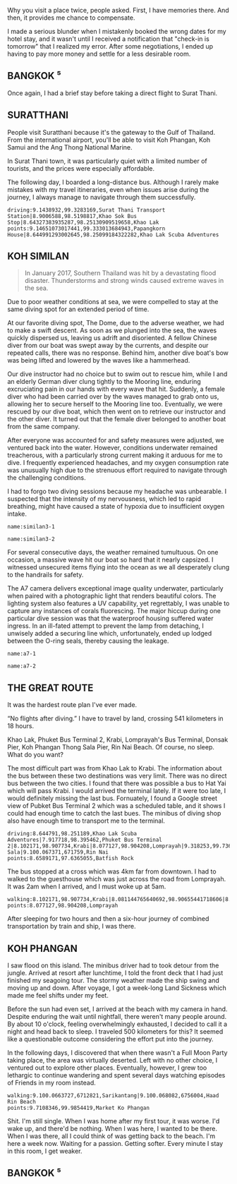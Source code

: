 Why you visit a place twice, people asked. First, I have memories there. And then, it provides me chance to compensate.

I made a serious blunder when I mistakenly booked the wrong dates for my hotel stay, and it wasn't until I received a notification that "check-in is tomorrow" that I realized my error. After some negotiations, I ended up having to pay more money and settle for a less desirable room.

## BANGKOK ⁵

<a-times :times="5" location="BANGKOK"></a-times>

<a-flight flight="FD553" departure="CKG" destination="DMK" departure-time="2017-01-05 19:55" arrive-time="2017-01-05 22:05"></a-flight>

Once again, I had a brief stay before taking a direct flight to Surat Thani.

<a-hotel name="Don Muang Hotel" date="2017-01-05" nights="1"></a-hotel>

<a-flight flight="FD3239" departure="DMK" destination="URT" departure-time="2017-01-06 11:40" arrive-time="2017-01-06 12:50"></a-flight>

## SURATTHANI

<a-times :times="1" location="SURATTHANI"></a-times>

People visit Suratthani because it's the gateway to the Gulf of Thailand. From the international airport, you'll be able to visit Koh Phangan, Koh Samui and the Ang Thong National Marine.

In Surat Thani town, it was particularly quiet with a limited number of tourists, and the prices were especially affordable.

<a-hotel name="Papangkorn House" date="2017-01-06" nights="1"></a-hotel>

The following day, I boarded a long-distance bus. Although I rarely make mistakes with my travel itineraries, even when issues arise during the journey, I always manage to navigate through them successfully.

```<a-map>
driving:9.1438932,99.3283169,Surat Thani Transport Station|8.9006588,98.5198817,Khao Sok Bus Stop|8.64327383935287,98.25130909519658,Khao Lak
points:9.14651073017441,99.333013684943,Papangkorn House|8.644991293002645,98.25099184322282,Khao Lak Scuba Adventures
```

## KOH SIMILAN

<a-times :times="2" location="KOH SIMILAN"></a-times>

> In January 2017, Southern Thailand was hit by a devastating flood disaster. Thunderstorms and strong winds caused extreme waves in the sea.

Due to poor weather conditions at sea, we were compelled to stay at the same diving spot for an extended period of time.

At our favorite diving spot, The Dome, due to the adverse weather, we had to make a swift descent. As soon as we plunged into the sea, the waves quickly dispersed us, leaving us adrift and disoriented. A fellow Chinese diver from our boat was swept away by the currents, and despite our repeated calls, there was no response. Behind him, another dive boat's bow was being lifted and lowered by the waves like a hammerhead.

Our dive instructor had no choice but to swim out to rescue him, while I and an elderly German diver clung tightly to the Mooring line, enduring excruciating pain in our hands with every wave that hit. Suddenly, a female diver who had been carried over by the waves managed to grab onto us, allowing her to secure herself to the Mooring line too. Eventually, we were rescued by our dive boat, which then went on to retrieve our instructor and the other diver. It turned out that the female diver belonged to another boat from the same company.

After everyone was accounted for and safety measures were adjusted, we ventured back into the water. However, conditions underwater remained treacherous, with a particularly strong current making it arduous for me to dive. I frequently experienced headaches, and my oxygen consumption rate was unusually high due to the strenuous effort required to navigate through the challenging conditions.

I had to forgo two diving sessions because my headache was unbearable. I suspected that the intensity of my nervousness, which led to rapid breathing, might have caused a state of hypoxia due to insufficient oxygen intake.

```<a-img>
name:similan3-1
```

```<a-img>
name:similan3-2
```

For several consecutive days, the weather remained tumultuous. On one occasion, a massive wave hit our boat so hard that it nearly capsized. I witnessed unsecured items flying into the ocean as we all desperately clung to the handrails for safety.

The A7 camera delivers exceptional image quality underwater, particularly when paired with a photographic light that renders beautiful colors. The lighting system also features a UV capability, yet regrettably, I was unable to capture any instances of corals fluorescing. The major hiccup during one particular dive session was that the waterproof housing suffered water ingress. In an ill-fated attempt to prevent the lamp from detaching, I unwisely added a securing line which, unfortunately, ended up lodged between the O-ring seals, thereby causing the leakage.

```<a-img>
name:a7-1
```

```<a-img>
name:a7-2
```

## THE GREAT ROUTE

It was the hardest route plan I've ever made.

“No flights after diving.” I have to travel by land, crossing 541 kilometers in 18 hours. 

Khao Lak, Phuket Bus Terminal 2, Krabi, Lomprayah's Bus Terminal, Donsak Pier, Koh Phangan Thong Sala Pier, Rin Nai Beach. Of course, no sleep. What do you want?

The most difficult part was from Khao Lak to Krabi. The information about the bus between these two destinations was very limit. There was no direct bus between the two cities. I found that there was possible a bus to Hat Yai which will pass Krabi. I would arrived the terminal lately. If it were too late, I would definitely missing the last bus. Fornuately, I found a Google street view of Pubket Bus Terminal 2 which was a scheduled table, and it shows I could had enough time to catch the last   bues. The minibus of diving shop also have enough time to transport me to the terminal.

```<a-map>
driving:8.644791,98.251189,Khao Lak Scuba Adventures|7.917718,98.395462,Phuket Bus Terminal 2|8.102171,98.907734,Krabi|8.077127,98.904208,Lomprayah|9.318253,99.736982,Donsak|9.709127,99.984432,Thong Sala|9.100.067371,671759,Rin Nai
points:8.6589171,97.6365055,Batfish Rock
```

The bus stopped at a cross which was 4km far from downtown. I had to walked to the guesthouse which was just across the road from Lomprayah. It was 2am when I arrived, and I must woke up at 5am.

```<a-map>
walking:8.102171,98.907734,Krabi|8.081144765640692,98.90655441718606|8.077798727763875,98.90439255672624,B.B.mansion
points:8.077127,98.904208,Lomprayah
```

<a-hotel name="B.B.mansion" date="2017-01-11" nights="1"></a-hotel>

After sleeping for two hours and then a six-hour journey of combined transportation by train and ship, I was there.

## KOH PHANGAN

<a-times :times="2" location="KOH PHANGAN"></a-times>

I saw flood on this island. The minibus driver had to took detour from the jungle. Arrived at resort after lunchtime, I told the front deck that I had just finished my seagoing tour. The stormy weather made the ship swing and moving up and down. After voyage, I got a week-long Land Sickness which made me feel shifts under my feet.

<a-hotel name="Sarikantang Resort & Spa, Koh Phangan" date="2017-1-12" nights="5"></a-hotel>

Before the sun had even set, I arrived at the beach with my camera in hand. Despite enduring the wait until nightfall, there weren't many people around. By about 10 o'clock, feeling overwhelmingly exhausted, I decided to call it a night and head back to sleep. I traveled 500 kilometers for this? It seemed like a questionable outcome considering the effort put into the journey.

In the following days, I discovered that when there wasn't a Full Moon Party taking place, the area was virtually deserted. Left with no other choice, I ventured out to explore other places. Eventually, however, I grew too lethargic to continue wandering and spent several days watching episodes of Friends in my room instead.

```<a-map>
walking:9.100.0663727,6712821,Sarikantang|9.100.068082,6756004,Haad Rin Beach
points:9.7108346,99.9854419,Market Ko Phangan
```

Shit. I'm still single. When I was home after my first tour, it was worse. I'd wake up, and there'd be nothing. When I was here, I wanted to be there. When I was there, all I could think of was getting back to the beach. I'm here a week now. Waiting for a passion. Getting softer. Every minute I stay in this room, I get weaker.

## BANGKOK ⁵

<a-flight flight="FD3240" departure="URT" destination="DMK" departure-time="2017-01-17 13:20" arrive-time="2017-01-17 14:35"></a-flight>

<a-hotel name="48 Ville Donmuang Airport" date="2017-01-17" nights="2"></a-hotel>

<a-flight flight="FD556" departure="DMK" destination="CKG" departure-time="2017-01-19 06:20" arrive-time="2017-01-19 10:20"></a-flight>
